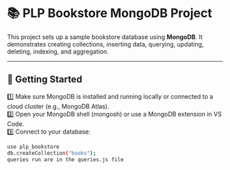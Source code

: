 # 📚 PLP Bookstore MongoDB Project

This project sets up a sample bookstore database using **MongoDB**. It demonstrates creating collections, inserting data, querying, updating, deleting, indexing, and aggregation.

---

## 🚀 Getting Started

1️⃣ Make sure MongoDB is installed and running locally or connected to a cloud cluster (e.g., MongoDB Atlas).  
2️⃣ Open your MongoDB shell (mongosh) or use a MongoDB extension in VS Code.  
3️⃣ Connect to your database:
```bash
use plp_bookstore
db.createCollection("books");
queries run are in the queries.js file
